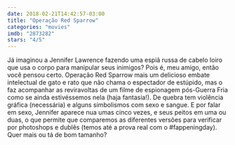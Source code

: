 ```yaml
---
date: 2018-02-21T14:42:57-03:00
title: "Operação Red Sparrow"
categories: "movies"
imdb: "2873282"
stars: "4/5"
---
```

Já imaginou a Jennifer Lawrence fazendo uma espiã russa de cabelo loiro que usa o corpo para manipular seus inimigos? Pois é, meu amigo, então você pensou certo. Operação Red Sparrow mais um delicioso embate intelectual de gato e rato que não chama o espectador de estúpido, mas o faz acompanhar as reviravoltas de um filme de espionagem pós-Guerra Fria como se ainda estivéssemos nela (haja fantasia!). De quebra tem violência gráfica (necessária) e alguns simbolismos com sexo e sangue. E por falar em sexo, Jennifer aparece nua umas cinco vezes, e seus peitos em uma ou duas, o que permite que comparemos as diferentes versões para verificar por photoshops e dublês (temos até a prova real com o #fappeningday). Quer mais ou tá de bom tamanho?
